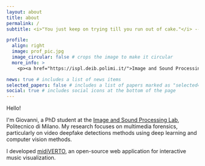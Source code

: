```yaml
---
layout: about
title: about
permalink: /
subtitle: <i>"You just keep on trying till you run out of cake."</i> -- GLaDOS

profile:
  align: right
  image: prof_pic.jpg
  image_circular: false # crops the image to make it circular
  more_info: >
    <p><a href="https://ispl.deib.polimi.it/">Image and Sound Processing Lab</a> @ Politecnico di Milano</p>

news: true # includes a list of news items
selected_papers: false # includes a list of papers marked as "selected={true}"
social: true # includes social icons at the bottom of the page
---
```


Hello!

I'm Giovanni, a PhD student at the [Image and Sound Processing Lab](https://ispl.deib.polimi.it/), Politecnico di Milano.
My research focuses on multimedia forensics, particularly on video deepfake detections methods using deep learning and computer vision methods.

I developed [midiVERTO](https://dcmlab.github.io/midiVERTO/#/), an open-source web application for interactive music visualization.